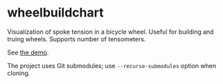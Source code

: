 wheelbuildchart
===============

Visualization of spoke tension in a bicycle wheel. Useful for building and
truing wheels.
Supports number of tensometers.

See [the demo](https://konstantin.shemyak.com/wheelbuildchart).

The project uses Git submodules; use `--recurse-submodules` option when cloning.

